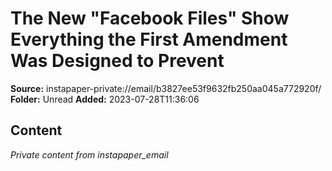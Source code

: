 # The New "Facebook Files" Show Everything the First Amendment Was Designed to Prevent

**Source:** instapaper-private://email/b3827ee53f9632fb250aa045a772920f/
**Folder:** Unread
**Added:** 2023-07-28T11:36:06




## Content
*Private content from instapaper_email*
